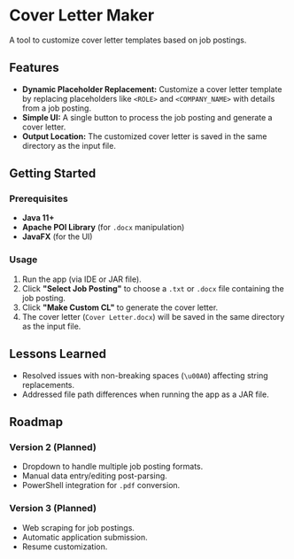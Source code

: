 # Cover Letter Maker
A tool to customize cover letter templates based on job postings.

## Features
- **Dynamic Placeholder Replacement:** Customize a cover letter template by replacing placeholders like `<ROLE>` and `<COMPANY_NAME>` with details from a job posting.
- **Simple UI:** A single button to process the job posting and generate a cover letter.
- **Output Location:** The customized cover letter is saved in the same directory as the input file.

## Getting Started
### Prerequisites
- **Java 11+**
- **Apache POI Library** (for `.docx` manipulation)
- **JavaFX** (for the UI)

### Usage
1. Run the app (via IDE or JAR file).
2. Click **"Select Job Posting"** to choose a `.txt` or `.docx` file containing the job posting.
3. Click **"Make Custom CL"** to generate the cover letter.
4. The cover letter (`Cover Letter.docx`) will be saved in the same directory as the input file.

## Lessons Learned
- Resolved issues with non-breaking spaces (`\u00A0`) affecting string replacements.
- Addressed file path differences when running the app as a JAR file.

## Roadmap
### Version 2 (Planned)
- Dropdown to handle multiple job posting formats.
- Manual data entry/editing post-parsing.
- PowerShell integration for `.pdf` conversion.

### Version 3 (Planned)
- Web scraping for job postings.
- Automatic application submission.
- Resume customization.
